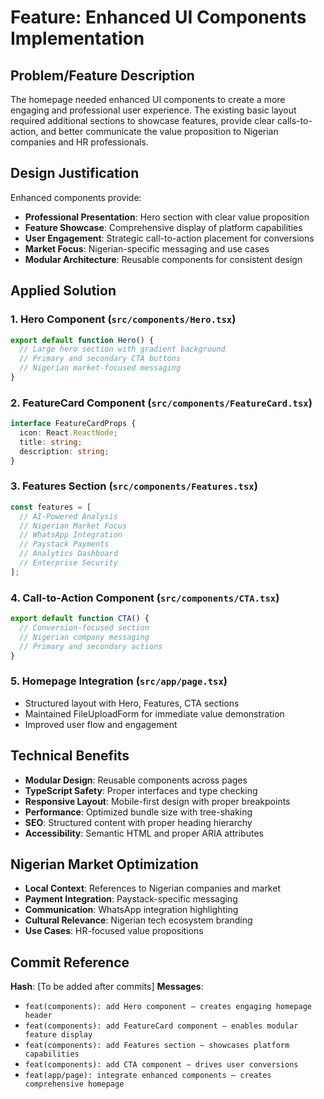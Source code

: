 # Feature: Enhanced UI Components Implementation

## Problem/Feature Description
The homepage needed enhanced UI components to create a more engaging and professional user experience. The existing basic layout required additional sections to showcase features, provide clear calls-to-action, and better communicate the value proposition to Nigerian companies and HR professionals.

## Design Justification
Enhanced components provide:
- **Professional Presentation**: Hero section with clear value proposition
- **Feature Showcase**: Comprehensive display of platform capabilities
- **User Engagement**: Strategic call-to-action placement for conversions
- **Market Focus**: Nigerian-specific messaging and use cases
- **Modular Architecture**: Reusable components for consistent design

## Applied Solution

### 1. Hero Component (`src/components/Hero.tsx`)
```typescript
export default function Hero() {
  // Large hero section with gradient background
  // Primary and secondary CTA buttons
  // Nigerian market-focused messaging
}
```

### 2. FeatureCard Component (`src/components/FeatureCard.tsx`)
```typescript
interface FeatureCardProps {
  icon: React.ReactNode;
  title: string;
  description: string;
}
```

### 3. Features Section (`src/components/Features.tsx`)
```typescript
const features = [
  // AI-Powered Analysis
  // Nigerian Market Focus
  // WhatsApp Integration
  // Paystack Payments
  // Analytics Dashboard
  // Enterprise Security
];
```

### 4. Call-to-Action Component (`src/components/CTA.tsx`)
```typescript
export default function CTA() {
  // Conversion-focused section
  // Nigerian company messaging
  // Primary and secondary actions
}
```

### 5. Homepage Integration (`src/app/page.tsx`)
- Structured layout with Hero, Features, CTA sections
- Maintained FileUploadForm for immediate value demonstration
- Improved user flow and engagement

## Technical Benefits
- **Modular Design**: Reusable components across pages
- **TypeScript Safety**: Proper interfaces and type checking
- **Responsive Layout**: Mobile-first design with proper breakpoints
- **Performance**: Optimized bundle size with tree-shaking
- **SEO**: Structured content with proper heading hierarchy
- **Accessibility**: Semantic HTML and proper ARIA attributes

## Nigerian Market Optimization
- **Local Context**: References to Nigerian companies and market
- **Payment Integration**: Paystack-specific messaging
- **Communication**: WhatsApp integration highlighting
- **Cultural Relevance**: Nigerian tech ecosystem branding
- **Use Cases**: HR-focused value propositions

## Commit Reference
**Hash**: [To be added after commits]
**Messages**: 
- `feat(components): add Hero component — creates engaging homepage header`
- `feat(components): add FeatureCard component — enables modular feature display`
- `feat(components): add Features section — showcases platform capabilities`
- `feat(components): add CTA component — drives user conversions`
- `feat(app/page): integrate enhanced components — creates comprehensive homepage`
